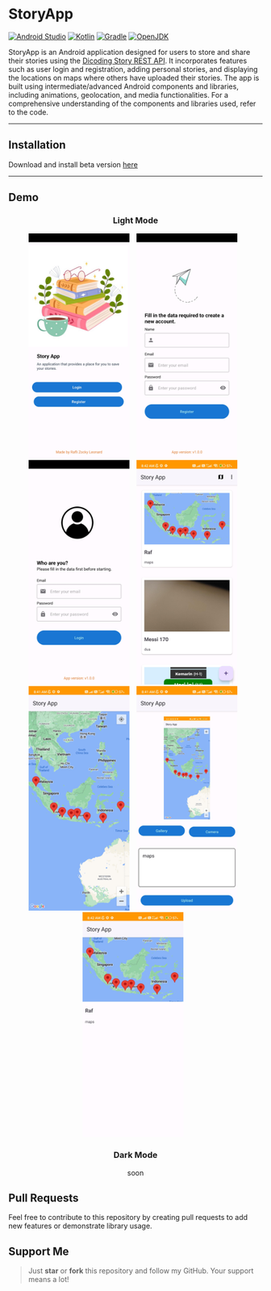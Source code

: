 # StoryApp
[![Android Studio](https://img.shields.io/badge/Android%20Studio%20Giraffe-2022.3.1-green?logo=android)](https://developer.android.com/studio)
[![Kotlin](https://img.shields.io/badge/Kotlin-1.8.0-blue?logo=kotlin)](https://kotlinlang.org/)
[![Gradle](https://img.shields.io/badge/Gradle-8.0-blue?logo=gradle)](https://gradle.org/)
[![OpenJDK](https://img.shields.io/badge/OpenJDK-17%20GA-orange?logo=openjdk)](https://openjdk.java.net/projects/jdk17/)

StoryApp is an Android application designed for users to store and share their stories using the [Dicoding Story REST API](https://story-api.dicoding.dev/v1/). It incorporates features such as user login and registration, adding personal stories, and displaying the locations on maps where others have uploaded their stories. The app is built using intermediate/advanced Android components and libraries, including animations, geolocation, and media functionalities. For a comprehensive understanding of the components and libraries used, refer to the code.

---

## Installation
Download and install beta version [here](https://github.com/raflizocky/StoryApp/releases/download/v1.0-beta/app-debug.apk)

---

## Demo    
<h3 align="center"> Light Mode </h3>
<p align="center">
    <img src="assets/app-light-welcome-page.jpg"
        alt="Light Welcome Screen"    
        style="margin-right: 10px;"    
        width="200" />
    <img src="assets/app-light-register-page.jpg"
        alt="Search Screen Action GIF"    
        style="margin-right: 10px;"    
        width="200" />
    <img src="assets/app-light-login-page.jpg"
        alt="Search Screen Action GIF"    
        style="margin-right: 10px;"    
        width="200" />
    <img src="assets/app-light-home-page.jpg"
        alt="Light Home Page Screen"    
        style="margin-right: 10px;"    
        width="200" />
    <img src="assets/app-light-maps-page.jpg"
        alt="Light About Page Screen"    
        style="margin-right: 10px;"    
        width="200" />
    <img src="assets/app-light-upload-page.jpg"
        alt="Search Screen Action GIF"    
        style="margin-right: 10px;"    
        width="200" />
      <img src="assets/app-light-detail-page.jpg"
        alt="Search Screen Action GIF"    
        style="margin-right: 10px;"    
        width="200" />
  <br/>
</p>

<h3 align="center"> Dark Mode </h3>
<p align="center">
   soon
</p>

## Pull Requests
Feel free to contribute to this repository by creating pull requests to add new features or demonstrate library usage.

## Support Me
> Just **star** or **fork** this repository and follow my GitHub. Your support means a lot!
